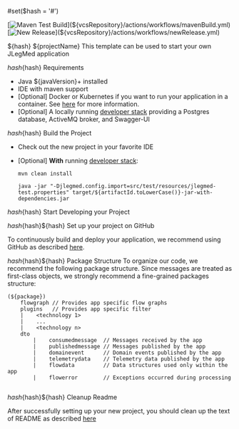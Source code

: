 #set($hash = '#')

[![Maven Test Build](${vcsRepository}/actions/workflows/mavenBuild.yml/badge.svg)](${vcsRepository}/actions/workflows/mavenBuild.yml)
[![New Release](${vcsRepository}/actions/workflows/newRelease.yml/badge.svg)](${vcsRepository}/actions/workflows/newRelease.yml)

${hash} ${projectName}
This template can be used to start your own JLegMed application
 
${hash}${hash}  Requirements

*   Java ${javaVersion}+ installed
*   IDE with maven support 
*   [Optional] Docker or Kubernetes if you want to run your application in a container. See [here](README-GitHub.md) for more information.   
*   [Optional] A locally running [developer stack](deploy/developerStack.yml) providing a Postgres database, ActiveMQ broker, and Swagger-UI 

${hash}${hash} Build the Project

*   Check out the new project in your favorite IDE

*   [Optional] **With** running [developer stack](deploy/developerStack.yml):
    ```shell
    mvn clean install
    
    java -jar "-Djlegmed.config.import=src/test/resources/jlegmed-test.properties" target/${artifactId.toLowerCase()}-jar-with-dependencies.jar
    ```


${hash}${hash} Start Developing your Project

${hash}${hash}${hash} Set up your project on GitHub  

To continuously build and deploy your application, we recommend using GitHub as described [here](README-GitHub.md).

${hash}${hash}${hash} Package Structure
To organize our code, we recommend the following package structure. Since messages are treated as first-class objects, we strongly recommend a fine-grained packages structure:

``` 
(${package})
    flowgraph // Provides app specific flow graphs 
    plugins   // Provides app specific filter 
    |    <technology 1>
    |    ...
    |    <technology n>
    dto
        |    consumedmessage  // Messages received by the app
        |    publishedmessage // Messages published by the app
        |    domainevent      // Domain events published by the app
        |    telemetrydata    // Telemetry data published by the app
        |    flowdata         // Data structures used only within the app
        |    flowerror        // Exceptions occurred during processing
 
```

${hash}${hash}${hash} Cleanup Readme

After successfully setting up your new project, you should clean up the text of README as described [here](https://www.makeareadme.com)    
